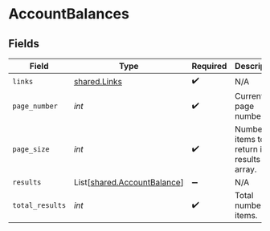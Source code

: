 # AccountBalances


## Fields

| Field                                                                | Type                                                                 | Required                                                             | Description                                                          |
| -------------------------------------------------------------------- | -------------------------------------------------------------------- | -------------------------------------------------------------------- | -------------------------------------------------------------------- |
| `links`                                                              | [shared.Links](../../models/shared/links.md)                         | :heavy_check_mark:                                                   | N/A                                                                  |
| `page_number`                                                        | *int*                                                                | :heavy_check_mark:                                                   | Current page number.                                                 |
| `page_size`                                                          | *int*                                                                | :heavy_check_mark:                                                   | Number of items to return in results array.                          |
| `results`                                                            | List[[shared.AccountBalance](../../models/shared/accountbalance.md)] | :heavy_minus_sign:                                                   | N/A                                                                  |
| `total_results`                                                      | *int*                                                                | :heavy_check_mark:                                                   | Total number of items.                                               |